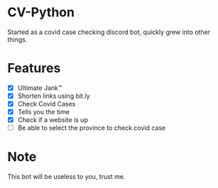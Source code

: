 # CV-Python
Started as a covid case checking discord bot, quickly grew into other things.
# Features
- [x] Ultimate Jank™
- [x] Shorten links using bit.ly
- [x] Check Covid Cases
- [x] Tells you the time
- [x] Check if a website is up
- [ ] Be able to select the province to check covid case
# Note
This bot will be useless to you, trust me.
